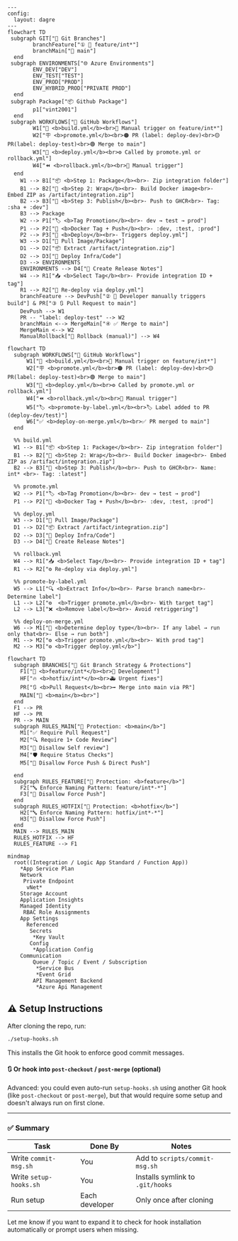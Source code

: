 ```mermaid
---
config:
  layout: dagre
---
flowchart TD
 subgraph GIT["📁 Git Branches"]
        branchFeature["① 🌱 feature/int*"]
        branchMain["🌳 main"]
  end
 subgraph ENVIRONMENTS["🌐 Azure Environments"]
        ENV_DEV["DEV"]
        ENV_TEST["TEST"]
        ENV_PROD["PROD"]
        ENV_HYBRID_PROD["PRIVATE PROD"]
  end
 subgraph Package["📦 Github Package"]
        p1["vint2001"]
  end
 subgraph WORKFLOWS["🚀 GitHub Workflows"]
        W1["🔧 <b>build.yml</b><br>🔵 Manual trigger on feature/int*"]
        W2["🪧 <b>promote.yml</b><br>🟠 PR (label: deploy-dev)<br>🟡 PR(label: deploy-test)<br>🟢 Merge to main"]
        W3["🚢 <b>deploy.yml</b><br>⚙️ Called by promote.yml or rollback.yml"]
        W4["⏪ <b>rollback.yml</b><br>🔵 Manual trigger"]
  end
    W1 --> B1["📦 <b>Step 1: Package</b><br>- Zip integration folder"]
    B1 --> B2["🐳 <b>Step 2: Wrap</b><br>- Build Docker image<br>- Embed ZIP as /artifact/integration.zip"]
    B2 --> B3["🐳 <b>Step 3: Publish</b><br>- Push to GHCR<br>- Tag: :sha + :dev"]
    B3 --> Package
    W2 --> P1["🏷️ <b>Tag Promotion</b><br>- dev → test → prod"]
    P1 --> P2["🐳 <b>Docker Tag + Push</b><br>- :dev, :test, :prod"]
    P2 --> P3["🔄 <b>Deploy</b><br>- Triggers deploy.yml"]
    W3 --> D1["🐳 Pull Image/Package"]
    D1 --> D2["📦 Extract /artifact/integration.zip"]
    D2 --> D3["🚀 Deploy Infra/Code"]
    D3 --> ENVIRONMENTS
    ENVIRONMENTS --> D4["📝 Create Release Notes"]
    W4 --> R1["📥 <b>Select Tag</b><br>- Provide integration ID + tag"]
    R1 --> R2["🔄 Re-deploy via deploy.yml"]
    branchFeature --> DevPush["② 🧍 Developer manually triggers build"] & PR["③ 🔃 Pull Request to main"]
    DevPush --> W1
    PR -- "label: deploy-test" --> W2
    branchMain <--> MergeMain["④ ✅ Merge to main"]
    MergeMain <--> W2
    ManualRollback["🧍 Rollback (manual)"] --> W4
```

```mermaid
flowchart TD
  subgraph WORKFLOWS["🚀 GitHub Workflows"]
      W1["🔧 <b>build.yml</b><br>🔵 Manual trigger on feature/int*"]
      W2["🪧 <b>promote.yml</b><br>🟠 PR (label: deploy-dev)<br>🟡 PR(label: deploy-test)<br>🟢 Merge to main"]
      W3["🚢 <b>deploy.yml</b><br>⚙️ Called by promote.yml or rollback.yml"]
      W4["⏪ <b>rollback.yml</b><br>🔵 Manual trigger"]
      W5["🏷️ <b>promote-by-label.yml</b><br>🏷️ Label added to PR (deploy-dev/test)"]
      W6["✅ <b>deploy-on-merge.yml</b><br>✅ PR merged to main"]
  end

  %% build.yml
  W1 --> B1["📦 <b>Step 1: Package</b><br>- Zip integration folder"]
  B1 --> B2["🐳 <b>Step 2: Wrap</b><br>- Build Docker image<br>- Embed ZIP as /artifact/integration.zip"]
  B2 --> B3["🐳 <b>Step 3: Publish</b><br>- Push to GHCR<br>- Name: int* <br>- Tag: :latest"]

  %% promote.yml
  W2 --> P1["🏷️ <b>Tag Promotion</b><br>- dev → test → prod"]
  P1 --> P2["🐳 <b>Docker Tag + Push</b><br>- :dev, :test, :prod"]

  %% deploy.yml
  W3 --> D1["🐳 Pull Image/Package"]
  D1 --> D2["📦 Extract /artifact/integration.zip"]
  D2 --> D3["🚀 Deploy Infra/Code"]
  D3 --> D4["📝 Create Release Notes"]

  %% rollback.yml
  W4 --> R1["📥 <b>Select Tag</b><br>- Provide integration ID + tag"]
  R1 --> R2["⚙️ Re-deploy via deploy.yml"]

  %% promote-by-label.yml
  W5 --> L1["🔍 <b>Extract Info</b><br>- Parse branch name<br>- Determine label"]
  L1 --> L2["⚙️  <b>Trigger promote.yml</b><br>- With target tag"]
  L2 --> L3["❌ <b>Remove label</b><br>- Avoid retriggering"]

  %% deploy-on-merge.yml
  W6 --> M1["🧠 <b>Determine deploy type</b><br>- If any label → run only that<br>- Else → run both"]
  M1 --> M2["⚙️ <b>Trigger promote.yml</b><br>- With prod tag"]
  M2 --> M3["⚙️ <b>Trigger deploy.yml</b>"]
```

```mermaid
flowchart TD
  subgraph BRANCHES["🌳 Git Branch Strategy & Protections"]
    F1["🌱 <b>feature/int*</b><br>👷 Development"]
    HF["🔥 <b>hotfix/int*</b><br>🚑 Urgent fixes"]
    PR["🔃 <b>Pull Request</b><br>➡️ Merge into main via PR"]
    MAIN["🌳 <b>main</b><br>"]
  end
  F1 --> PR
  HF --> PR
  PR --> MAIN
  subgraph RULES_MAIN["🔐 Protection: <b>main</b>"]
    M1["✅ Require Pull Request"]
    M2["🔍 Require 1+ Code Review"]
    M3["🚫 Disallow Self review"]
    M4["🛡️ Require Status Checks"]
    M5["🚫 Disallow Force Push & Direct Push"]

  end
  subgraph RULES_FEATURE["🔐 Protection: <b>feature</b>"]
    F2["🔤 Enforce Naming Pattern: feature/int*-*"]
    F3["🚫 Disallow Force Push"]
  end
  subgraph RULES_HOTFIX["🔐 Protection: <b>hotfix</b>"]
    H2["🔤 Enforce Naming Pattern: hotfix/int*-*"]
    H3["🚫 Disallow Force Push"]
  end
  MAIN --> RULES_MAIN
  RULES_HOTFIX --> HF
  RULES_FEATURE --> F1
```

```mermaid
mindmap
  root((Integration / Logic App Standard / Function App))
    *App Service Plan
    Network
     Private Endpoint
      vNet*
    Storage Account
    Application Insights
    Managed Identity
     RBAC Role Assignments
    App Settings
      Referenced
       Secrets
        *Key Vault
       Config
        *Application Config
    Communication
        Queue / Topic / Event / Subscription
         *Service Bus 
         *Event Grid
        API Management Backend
         *Azure Api Management
```


## ⚠️ Setup Instructions

After cloning the repo, run:

```bash
./setup-hooks.sh
```

This installs the Git hook to enforce good commit messages.

#### 🔃 Or hook into `post-checkout` / `post-merge` (optional)

Advanced: you could even auto-run `setup-hooks.sh` using another Git hook (like `post-checkout` or `post-merge`), but that would require some setup and doesn't always run on first clone.

---

### ✅ Summary

| Task                  | Done By       | Notes                            |
|-----------------------|---------------|----------------------------------|
| Write `commit-msg.sh` | You           | Add to `scripts/commit-msg.sh`  |
| Write `setup-hooks.sh`| You           | Installs symlink to `.git/hooks`|
| Run setup             | Each developer| Only once after cloning          |

Let me know if you want to expand it to check for hook installation automatically or prompt users when missing.

